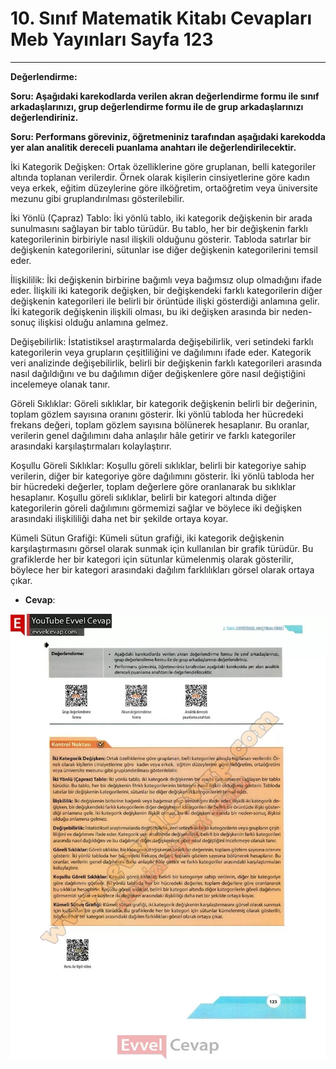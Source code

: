 # 10. Sınıf Matematik Kitabı Cevapları Meb Yayınları Sayfa 123

---

**Değerlendirme:**

**Soru: Aşağıdaki karekodlarda verilen akran değerlendirme formu ile sınıf arkadaşlarınızı, grup değerlendirme formu ile de grup arkadaşlarınızı değerlendiriniz.**

**Soru: Performans göreviniz, öğretmeniniz tarafından aşağıdaki karekodda yer alan analitik dereceli puanlama anahtarı ile değerlendirilecektir.**

İki Kategorik Değişken: Ortak özelliklerine göre gruplanan, belli kategoriler altında toplanan verilerdir. Örnek olarak kişilerin cinsiyetlerine göre kadın veya erkek, eğitim düzeylerine göre ilköğretim, ortaöğretim veya üniversite mezunu gibi gruplandırılması gösterilebilir.

 İki Yönlü (Çapraz) Tablo: İki yönlü tablo, iki kategorik değişkenin bir arada sunulmasını sağlayan bir tablo türüdür. Bu tablo, her bir değişkenin farklı kategorilerinin birbiriyle nasıl ilişkili olduğunu gösterir. Tabloda satırlar bir değişkenin kategorilerini, sütunlar ise diğer değişkenin kategorilerini temsil eder.

 İlişkililik: İki değişkenin birbirine bağımlı veya bağımsız olup olmadığını ifade eder. İlişkili iki kategorik değişken, bir değişkendeki farklı kategorilerin diğer değişkenin kategorileri ile belirli bir örüntüde ilişki gösterdiği anlamına gelir. İki kategorik değişkenin ilişkili olması, bu iki değişken arasında bir neden-sonuç ilişkisi olduğu anlamına gelmez.

 Değişebilirlik: İstatistiksel araştırmalarda değişebilirlik, veri setindeki farklı kategorilerin veya grupların çeşitliliğini ve dağılımını ifade eder. Kategorik veri analizinde değişebilirlik, belirli bir değişkenin farklı kategorileri arasında nasıl dağıldığını ve bu dağılımın diğer değişkenlere göre nasıl değiştiğini incelemeye olanak tanır.

 Göreli Sıklıklar: Göreli sıklıklar, bir kategorik değişkenin belirli bir değerinin, toplam gözlem sayısına oranını gösterir. İki yönlü tabloda her hücredeki frekans değeri, toplam gözlem sayısına bölünerek hesaplanır. Bu oranlar, verilerin genel dağılımını daha anlaşılır hâle getirir ve farklı kategoriler arasındaki karşılaştırmaları kolaylaştırır.

 Koşullu Göreli Sıklıklar: Koşullu göreli sıklıklar, belirli bir kategoriye sahip verilerin, diğer bir kategoriye göre dağılımını gösterir. İki yönlü tabloda her bir hücredeki değerler, toplam değerlere göre oranlanarak bu sıklıklar hesaplanır. Koşullu göreli sıklıklar, belirli bir kategori altında diğer kategorilerin göreli dağılımını görmemizi sağlar ve böylece iki değişken arasındaki ilişkililiği daha net bir şekilde ortaya koyar.

 Kümeli Sütun Grafiği: Kümeli sütun grafiği, iki kategorik değişkenin karşılaştırmasını görsel olarak sunmak için kullanılan bir grafik türüdür. Bu grafiklerde her bir kategori için sütunlar kümelenmiş olarak gösterilir, böylece her bir kategori arasındaki dağılım farklılıkları görsel olarak ortaya çıkar.

-   **Cevap**:

![Image 1](./image_1.webp)
